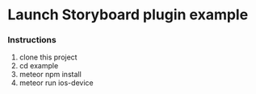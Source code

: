 # Launch Storyboard plugin example

### Instructions

1. clone this project
2. cd example
3. meteor npm install
4. meteor run ios-device